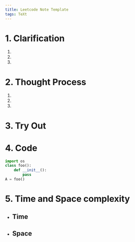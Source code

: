```yaml
---
title: Leetcode Note Template
tags: TeXt
---
```


# 1. Clarification
1.
2.
3.
# 2. Thought Process
1.
2.
3.
# 3. Try Out
# 4. Code
``` python
import os
class foo():
    def __init__():
        pass
A = foo()
```
# 5. Time and Space complexity
+ ## Time
+ ## Space
<!--more-->